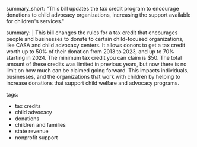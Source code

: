 summary_short: "This bill updates the tax credit program to encourage donations to child advocacy organizations, increasing the support available for children's services."

summary: |
  This bill changes the rules for a tax credit that encourages people and businesses to donate to certain child-focused organizations, like CASA and child advocacy centers. It allows donors to get a tax credit worth up to 50% of their donation from 2013 to 2023, and up to 70% starting in 2024. The minimum tax credit you can claim is $50. The total amount of these credits was limited in previous years, but now there is no limit on how much can be claimed going forward. This impacts individuals, businesses, and the organizations that work with children by helping to increase donations that support child welfare and advocacy programs.

tags:
  - tax credits
  - child advocacy
  - donations
  - children and families
  - state revenue
  - nonprofit support
